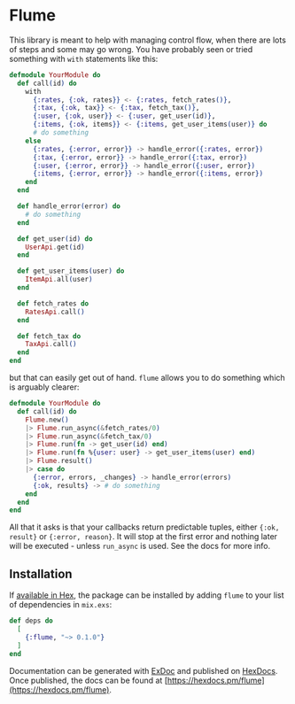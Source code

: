 # Flume

This library is meant to help with managing control flow, when there are lots of steps and some may go wrong. You have probably seen or tried something with `with` statements like this:

```elixir
defmodule YourModule do
  def call(id) do
    with
      {:rates, {:ok, rates}} <- {:rates, fetch_rates()},
      {:tax, {:ok, tax}} <- {:tax, fetch_tax()},
      {:user, {:ok, user}} <- {:user, get_user(id)},
      {:items, {:ok, items}} <- {:items, get_user_items(user)} do
      # do something
    else
      {:rates, {:error, error}} -> handle_error({:rates, error})
      {:tax, {:error, error}} -> handle_error({:tax, error})
      {:user, {:error, error}} -> handle_error({:user, error})
      {:items, {:error, error}} -> handle_error({:items, error})
    end
  end

  def handle_error(error) do
    # do something
  end

  def get_user(id) do
    UserApi.get(id)
  end

  def get_user_items(user) do
    ItemApi.all(user)
  end

  def fetch_rates do
    RatesApi.call()
  end

  def fetch_tax do
    TaxApi.call()
  end
end
```

but that can easily get out of hand. `flume` allows you to do something which is arguably clearer:

```elixir
defmodule YourModule do
  def call(id) do
    Flume.new()
    |> Flume.run_async(&fetch_rates/0)
    |> Flume.run_async(&fetch_tax/0)
    |> Flume.run(fn -> get_user(id) end)
    |> Flume.run(fn %{user: user} -> get_user_items(user) end)
    |> Flume.result()
    |> case do
      {:error, errors, _changes} -> handle_error(errors)
      {:ok, results} -> # do something
    end
  end
end
```

All that it asks is that your callbacks return predictable tuples, either `{:ok, result}` or `{:error, reason}`. It will stop at the first error and nothing later will be executed - unless `run_async` is used. See the docs for more info.

## Installation

If [available in Hex](https://hex.pm/docs/publish), the package can be installed
by adding `flume` to your list of dependencies in `mix.exs`:

```elixir
def deps do
  [
    {:flume, "~> 0.1.0"}
  ]
end
```

Documentation can be generated with [ExDoc](https://github.com/elixir-lang/ex_doc)
and published on [HexDocs](https://hexdocs.pm). Once published, the docs can
be found at [https://hexdocs.pm/flume](https://hexdocs.pm/flume).

